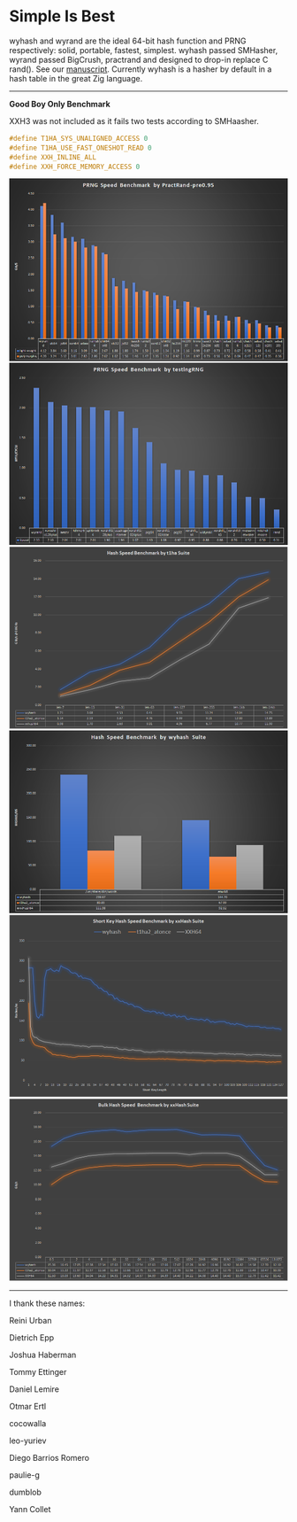 Simple Is Best
====

wyhash and wyrand are the ideal 64-bit hash function and PRNG respectively: solid, portable, fastest, simplest. wyhash passed SMHasher, wyrand passed BigCrush, practrand and designed to drop-in replace C rand(). See our [manuscript](manuscript.md). Currently wyhash is a hasher by default in a hash table in the great Zig language.

----------------------------------------


**Good Boy Only Benchmark** 

XXH3 was not included as it fails two tests according to SMHaasher.

```C
#define T1HA_SYS_UNALIGNED_ACCESS 0
#define T1HA_USE_FAST_ONESHOT_READ 0
#define XXH_INLINE_ALL
#define XXH_FORCE_MEMORY_ACCESS 0
```

![](Clipboard01.png)
![](Clipboard02.png)
![](Clipboard04.png)
![](Clipboard03.png)
![](Clipboard05.png)
![](Clipboard06.png)

----------------------------------------

I thank these names:

Reini Urban

Dietrich Epp

Joshua Haberman

Tommy Ettinger

Daniel Lemire

Otmar Ertl

cocowalla

leo-yuriev

Diego Barrios Romero

paulie-g 

dumblob

Yann Collet

